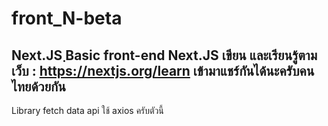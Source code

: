 # front_N-beta
Next.JS
ฺBasic front-end Next.JS
เขียน และเรียนรู้ตามเว็บ : https://nextjs.org/learn
เข้ามาแชร์กันได้นะครับคนไทยด้วยกัน
---------------
Library fetch data api ใช้ axios ครับตัวนี้
